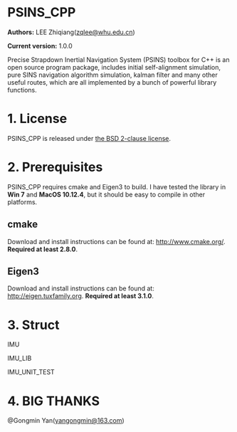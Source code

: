 # PSINS_CPP
**Authors:** LEE Zhiqiang(zqlee@whu.edu.cn)

**Current version:** 1.0.0

Precise Strapdown Inertial Navigation System (PSINS) toolbox for C++ is an open source program package, includes initial self-alignment simulation, pure SINS navigation algorithm simulation, kalman filter and many other useful routes, which are all implemented by a bunch of powerful library functions.

# 1. License

PSINS_CPP is released under [the BSD 2-clause license](http://opensource.org/licenses/BSD-2-Clause).

# 2. Prerequisites
PSINS_CPP requires cmake and Eigen3 to build. I have tested the library in **Win 7** and **MacOS 10.12.4**, but it should be easy to compile in other platforms.

## cmake
Download and install instructions can be found at: http://www.cmake.org/. **Required at least 2.8.0**.

## Eigen3
Download and install instructions can be found at: http://eigen.tuxfamily.org. **Required at least 3.1.0**.

# 3. Struct
IMU

IMU_LIB

IMU_UNIT_TEST

# 4. BIG THANKS
@Gongmin Yan(yangongmin@163.com)
